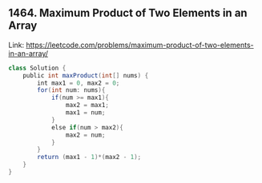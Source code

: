 ## 1464. Maximum Product of Two Elements in an Array
Link: https://leetcode.com/problems/maximum-product-of-two-elements-in-an-array/

```java
class Solution {
    public int maxProduct(int[] nums) {
        int max1 = 0, max2 = 0;
        for(int num: nums){
            if(num >= max1){
                max2 = max1;
                max1 = num;
            }
            else if(num > max2){
                max2 = num;
            }
        }
        return (max1 - 1)*(max2 - 1);
    }
}
```
